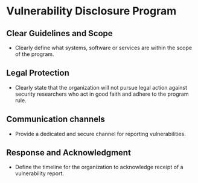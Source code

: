 # Vulnerability Disclosure Program
## Clear Guidelines and Scope
- Clearly define what systems, software or services are within the scope of the program.
## Legal Protection
- Clearly state that the organization will not pursue legal action against security researchers who
  act in good faith and adhere to the program rule.
## Communication channels 
- Provide a dedicated and secure channel for reporting vulnerabilities.
## Response and Acknowledgment
- Define the timeline for the organization to acknowledge receipt of a vulnerability report.
